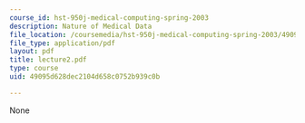 ```yaml
---
course_id: hst-950j-medical-computing-spring-2003
description: Nature of Medical Data
file_location: /coursemedia/hst-950j-medical-computing-spring-2003/49095d628dec2104d658c0752b939c0b_lecture2.pdf
file_type: application/pdf
layout: pdf
title: lecture2.pdf
type: course
uid: 49095d628dec2104d658c0752b939c0b

---
```

None